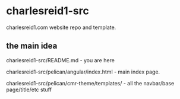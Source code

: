 # charlesreid1-src

charlesreid1.com website repo and template.


## the main idea

charlesreid1-src/README.md - you are here

charlesreid1-src/pelican/angular/index.html - main index page.

charlesreid1-src/pelican/cmr-theme/templates/ - all the navbar/base page/title/etc stuff


